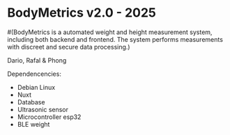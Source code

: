 # BodyMetrics v2.0 - 2025 
  #(BodyMetrics is a automated weight and height measurement system, including both backend and frontend. The system performs measurements with discreet and secure data processing.)

Dario, Rafal & Phong

Dependencencies:
- Debian Linux
- Nuxt
- Database
- Ultrasonic sensor
- Microcontroller esp32
- BLE weight
